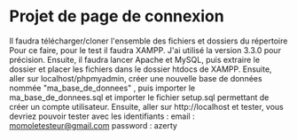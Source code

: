 # Projet de page de connexion
Il faudra télécharger/cloner l'ensemble des fichiers et dossiers du répertoire
Pour ce faire, pour le test il faudra XAMPP. J'ai utilisé la version 3.3.0 pour précision.
Ensuite, il faudra lancer Apache et MySQL, puis extraire le dossier et placer les fichiers dans le dossier htdocs de XAMPP.
Ensuite, aller sur localhost/phpmyadmin, créer une nouvelle base de données nommée "ma_base_de_donnees" , puis importer le ma_base_de_donnees.sql et importer le fichier setup.sql permettant de créer un compte utilisateur.
Ensuite, aller sur http://localhost et tester, vous devriez pouvoir tester avec les identifiants :
email : momoletesteur@gmail.com
password : azerty
